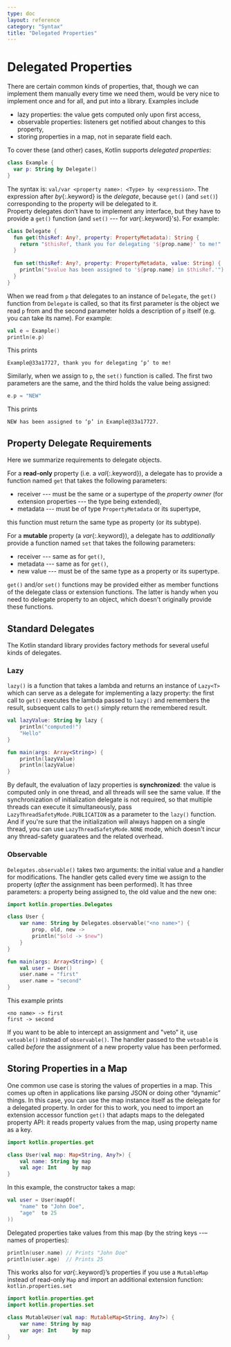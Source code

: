 ```yaml
---
type: doc
layout: reference
category: "Syntax"
title: "Delegated Properties"
---
```


# Delegated Properties

There are certain common kinds of properties, that, though we can implement them manually every time we need them, 
would be very nice to implement once and for all, and put into a library. Examples include

* lazy properties: the value gets computed only upon first access,
* observable properties: listeners get notified about changes to this property,
* storing properties in a map, not in separate field each.

To cover these (and other) cases, Kotlin supports _delegated properties_:

``` kotlin
class Example {
  var p: String by Delegate()
}
```

The syntax is: `val/var <property name>: <Type> by <expression>`. The expression after *by*{:.keyword} is the _delegate_, 
because `get()` (and `set()`) corresponding to the property will be delegated to it.  
Property delegates don’t have to implement any interface, but they have to provide a `get()` function (and `set()` --- for *var*{:.keyword}'s). 
For example:

``` kotlin
class Delegate {
  fun get(thisRef: Any?, property: PropertyMetadata): String {
    return "$thisRef, thank you for delegating '${prop.name}' to me!"
  }
 
  fun set(thisRef: Any?, property: PropertyMetadata, value: String) {
    println("$value has been assigned to '${prop.name} in $thisRef.'")
  }
}
```

When we read from `p` that delegates to an instance of `Delegate`, the `get()` function from `Delegate` is called, 
so that its first parameter is the object we read `p` from and the second parameter holds a description of `p` itself 
(e.g. you can take its name). For example:

``` kotlin
val e = Example()
println(e.p)
```

This prints 

```
Example@33a17727, thank you for delegating ‘p’ to me!
```
 
Similarly, when we assign to `p`, the `set()` function is called. The first two parameters are the same, and the third holds the value being assigned:

``` kotlin
e.p = "NEW"
```

This prints
 
```
NEW has been assigned to ‘p’ in Example@33a17727.
```

## Property Delegate Requirements

Here we summarize requirements to delegate objects. 

For a **read-only** property (i.e. a *val*{:.keyword}), a delegate has to provide a function named `get` that takes the following parameters:

* receiver --- must be the same or a supertype of the _property owner_ (for extension properties --- the type being extended),
* metadata --- must be of type `PropertyMetadata` or its supertype,
 
this function must return the same type as property (or its subtype).

For a **mutable** property (a *var*{:.keyword}), a delegate has to _additionally_ provide a function named `set` that takes the following parameters:
 
* receiver --- same as for `get()`,
* metadata --- same as for `get()`,
* new value --- must be of the same type as a property or its supertype.
 
`get()` and/or `set()` functions may be provided either as member functions of the delegate class or extension functions. The latter is handy when you need to delegate property to an object, which doesn't originally provide these functions.


## Standard Delegates

The Kotlin standard library provides factory methods for several useful kinds of delegates.

### Lazy

`lazy()` is a function that takes a lambda and returns an instance of `Lazy<T>` which can serve as a delegate for implementing a lazy property:
the first call to `get()` executes the lambda passed to `lazy()` and remembers the result, 
subsequent calls to `get()` simply return the remembered result. 


``` kotlin
val lazyValue: String by lazy {
    println("computed!")
    "Hello"
}

fun main(args: Array<String>) {
    println(lazyValue)
    println(lazyValue)
}
```

By default, the evaluation of lazy properties is **synchronized**: the value is computed only in one thread, and all threads
will see the same value. If the synchronization of initialization delegate is not required, so that multiple threads
can execute it simultaneously, pass `LazyThreadSafetyMode.PUBLICATION` as a parameter to the `lazy()` function. 
And if you're sure that the initialization will always happen on a single thread, you can use `LazyThreadSafetyMode.NONE` mode, 
which doesn't incur any thread-safety guaratees and the related overhead.


### Observable

`Delegates.observable()` takes two arguments: the initial value and a handler for modifications.
The handler gets called every time we assign to the property (_after_ the assignment has been performed). It has three
parameters: a property being assigned to, the old value and the new one:

``` kotlin
import kotlin.properties.Delegates

class User {
    var name: String by Delegates.observable("<no name>") {
        prop, old, new ->
        println("$old -> $new")
    }
}

fun main(args: Array<String>) {
    val user = User()
    user.name = "first"
    user.name = "second"
}
```

This example prints

```
<no name> -> first
first -> second
```

If you want to be able to intercept an assignment and "veto" it, use `vetoable()` instead of `observable()`. The handler passed to the `vetoable` is called _before_ the assignment of a new property value has been performed.

## Storing Properties in a Map

One common use case is storing the values of properties in a map.
This comes up often in applications like parsing JSON or doing other “dynamic” things.
In this case, you can use the map instance itself as the delegate for a delegated property.
In order for this to work, you need to import an extension accessor function `get()` that adapts maps to the
delegated property API: it reads property values from the map, using property name as a key.

``` kotlin
import kotlin.properties.get

class User(val map: Map<String, Any?>) {
    val name: String by map
    val age: Int     by map
}
```

In this example, the constructor takes a map:

``` kotlin
val user = User(mapOf(
    "name" to "John Doe",
    "age"  to 25
))
```

Delegated properties take values from this map (by the string keys --– names of properties):


``` kotlin
println(user.name) // Prints "John Doe"
println(user.age)  // Prints 25
```

This works also for *var*{:.keyword}’s properties if you use a `MutableMap` instead of read-only `Map`
and import an additional extension function: `kotlin.properties.set`

``` kotlin
import kotlin.properties.get
import kotlin.properties.set

class MutableUser(val map: MutableMap<String, Any?>) {
    var name: String by map
    var age: Int     by map
}
```
